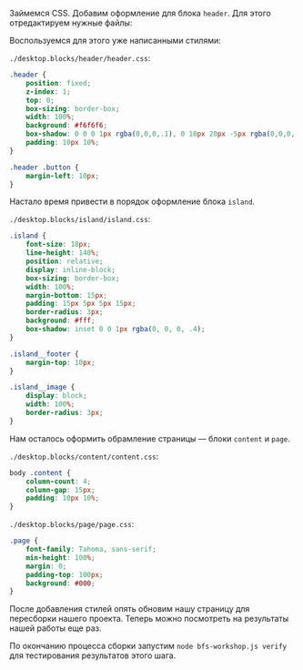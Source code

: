 Займемся CSS. Добавим оформление для блока `header`. Для этого отредактируем нужные файлы:

Воспользуемся для этого уже написанными стилями:

`./desktop.blocks/header/header.css`:

```css
.header {
    position: fixed;
    z-index: 1;
    top: 0;
    box-sizing: border-box;
    width: 100%;
    background: #f6f6f6;
    box-shadow: 0 0 0 1px rgba(0,0,0,.1), 0 10px 20px -5px rgba(0,0,0,.4);
    padding: 10px 10%;
}

.header .button {
    margin-left: 10px;
}
```

Настало время привести в порядок оформление блока `island`.

`./desktop.blocks/island/island.css`:

```css
.island {
    font-size: 18px;
    line-height: 140%;
    position: relative;
    display: inline-block;
    box-sizing: border-box;
    width: 100%;
    margin-bottom: 15px;
    padding: 15px 5px 5px 15px;
    border-radius: 3px;
    background: #fff;
    box-shadow: inset 0 0 1px rgba(0, 0, 0, .4);
}

.island__footer {
    margin-top: 10px;
}

.island__image {
    display: block;
    width: 100%;
    border-radius: 3px;
}
```

Нам осталось оформить обрамление страницы — блоки `content` и `page`.

`./desktop.blocks/content/content.css`:

```css
body .content {
    column-count: 4;
    column-gap: 15px;
    padding: 10px 10%;
}
```
`./desktop.blocks/page/page.css`:

```css
.page {
    font-family: Tahoma, sans-serif;
    min-height: 100%;
    margin: 0;
    padding-top: 100px;
    background: #000;
}
```

После добавления стилей опять обновим нашу страницу для пересборки нашего проекта. Теперь можно посмотреть на результаты нашей работы еще раз.

По окончанию процесса сборки запустим `node bfs-workshop.js verify` для тестирования результатов этого шага.

